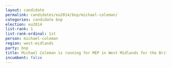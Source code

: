 ```yaml
---
layout: candidate
permalink: candidates/eu2014/bnp/michael-coleman/
categories: candidate bnp
election: eu2014
list-rank: 1
list-rank-ordinal: 1st
person: michael-coleman
region: west-midlands
party: bnp
title: Michael Coleman is running for MEP in West Midlands for the British National Party
incumbent: false
---
```

